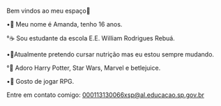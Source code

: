 Bem vindos ao meu espaço💚

•🪩 Meu nome é Amanda, tenho 16 anos.

°☕ Sou estudante da escola E.E. William Rodrigues Rebuá.

•🎀Atualmente pretendo cursar nutrição mas eu estou sempre mudando. 

°💌 Adoro Harry Potter, Star Wars, Marvel e betlejuice. 

•🌙 Gosto de jogar RPG. 


Entre em contato comigo:
000113130066xsp@al.educacao.sp.gov.br

<!---
weasleyfemea/weasleyfemea is a ✨ special ✨ repository because its `README.md` (this file) appears on your GitHub profile.
You can click the Preview link to take a look at your changes.
--->
